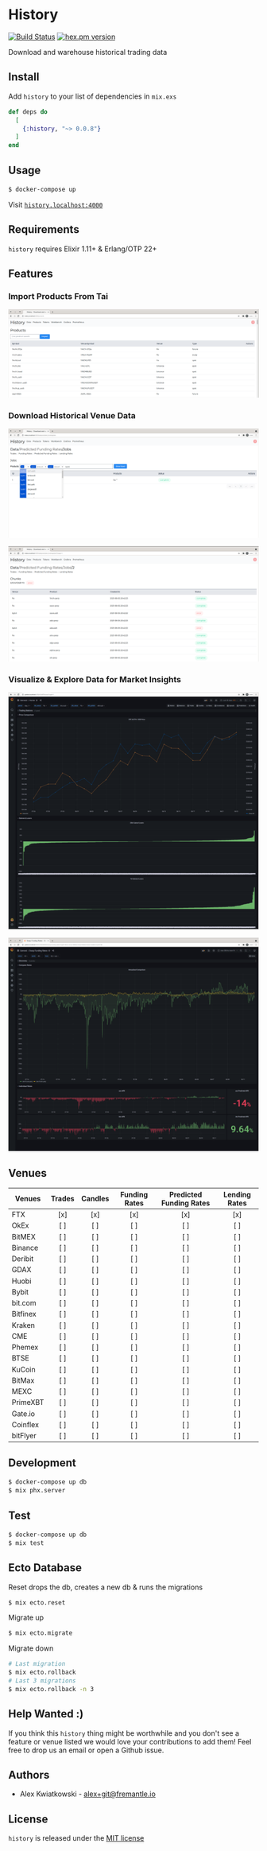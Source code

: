 # History
[![Build Status](https://github.com/fremantle-industries/history/workflows/test/badge.svg?branch=main)](https://github.com/fremantle-industries/history/actions?query=workflow%3Atest)
[![hex.pm version](https://img.shields.io/hexpm/v/history.svg?style=flat)](https://hex.pm/packages/history)

Download and warehouse historical trading data

## Install

Add `history` to your list of dependencies in `mix.exs`

```elixir
def deps do
  [
    {:history, "~> 0.0.8"}
  ]
end
```

## Usage

```bash
$ docker-compose up
```

Visit [`history.localhost:4000`](http://history.localhost:4000)

## Requirements

`history` requires Elixir 1.11+ & Erlang/OTP 22+

## Features

### Import Products From Tai

![import-tai-products](./docs/import-tai-products.png)

### Download Historical Venue Data

![filter-predicted-funding-rate-job](./docs/filter-predicted-funding-rate-job.png)

![predicted-funding-rate-download](./docs/predicted-funding-rate-download.png)

### Visualize & Explore Data for Market Insights

![home](./docs/history-home.png)

![swap-funding-rates](./docs/swap-funding-rates.png)

## Venues

| Venues   | Trades | Candles | Funding Rates | Predicted Funding Rates | Lending Rates |
| -------- | :----: | :-----: | :-----------: | :---------------------: | :-----------: |
| FTX      |  [x]   |   [x]   |      [x]      |           [x]           |      [x]      |
| OkEx     |  [ ]   |   [ ]   |      [ ]      |           [ ]           |      [ ]      |
| BitMEX   |  [ ]   |   [ ]   |      [ ]      |           [ ]           |      [ ]      |
| Binance  |  [ ]   |   [ ]   |      [ ]      |           [ ]           |      [ ]      |
| Deribit  |  [ ]   |   [ ]   |      [ ]      |           [ ]           |      [ ]      |
| GDAX     |  [ ]   |   [ ]   |      [ ]      |           [ ]           |      [ ]      |
| Huobi    |  [ ]   |   [ ]   |      [ ]      |           [ ]           |      [ ]      |
| Bybit    |  [ ]   |   [ ]   |      [ ]      |           [ ]           |      [ ]      |
| bit.com  |  [ ]   |   [ ]   |      [ ]      |           [ ]           |      [ ]      |
| Bitfinex |  [ ]   |   [ ]   |      [ ]      |           [ ]           |      [ ]      |
| Kraken   |  [ ]   |   [ ]   |      [ ]      |           [ ]           |      [ ]      |
| CME      |  [ ]   |   [ ]   |      [ ]      |           [ ]           |      [ ]      |
| Phemex   |  [ ]   |   [ ]   |      [ ]      |           [ ]           |      [ ]      |
| BTSE     |  [ ]   |   [ ]   |      [ ]      |           [ ]           |      [ ]      |
| KuCoin   |  [ ]   |   [ ]   |      [ ]      |           [ ]           |      [ ]      |
| BitMax   |  [ ]   |   [ ]   |      [ ]      |           [ ]           |      [ ]      |
| MEXC     |  [ ]   |   [ ]   |      [ ]      |           [ ]           |      [ ]      |
| PrimeXBT |  [ ]   |   [ ]   |      [ ]      |           [ ]           |      [ ]      |
| Gate.io  |  [ ]   |   [ ]   |      [ ]      |           [ ]           |      [ ]      |
| Coinflex |  [ ]   |   [ ]   |      [ ]      |           [ ]           |      [ ]      |
| bitFlyer |  [ ]   |   [ ]   |      [ ]      |           [ ]           |      [ ]      |

## Development

```bash
$ docker-compose up db
$ mix phx.server
```

## Test

```bash
$ docker-compose up db
$ mix test
```

## Ecto Database

Reset drops the db, creates a new db & runs the migrations

```bash
$ mix ecto.reset
```

Migrate up

```bash
$ mix ecto.migrate
```

Migrate down

```bash
# Last migration
$ mix ecto.rollback
# Last 3 migrations
$ mix ecto.rollback -n 3
```

## Help Wanted :)

If you think this `history` thing might be worthwhile and you don't see a feature
or venue listed we would love your contributions to add them! Feel free to
drop us an email or open a Github issue.

## Authors

- Alex Kwiatkowski - alex+git@fremantle.io

## License

`history` is released under the [MIT license](./LICENSE)

